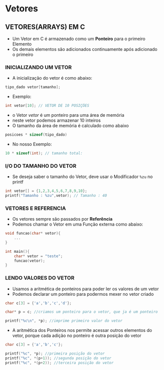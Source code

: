 # Vetores

## VETORES\(ARRAYS\) EM C

* Um Vetor em C é armazenado como um **Ponteiro** para o primeiro Elemento
* Os demais elementos são adicionados continuamente após adicionado o primeiro

### INICIALIZANDO UM VETOR

* A inicialização do vetor é como abaixo:

```c
tipo_dado vetor[tamanho];
```

* Exemplo:

```c
int vetor[10]; // VETOR DE 10 POSIÇÕES
```

* o Vetor _vetor_ é um ponteiro para uma área de memória
* neste vetor podemos armazenar 10 inteiros
* O tamanho da área de memória é calculado como abaixo

```c
posicoes * sizeof(tipo_dado)
```

* No nosso Exemplo:

```c
10 * sizeof(int); // tamanho total:
```

### I/O DO TAMANHO DO VETOR

* Se deseja saber o tamanho do Vetor, deve usar o Modificador `%zu` no printf

```c
int vetor[] = {1,2,3,4,5,6,7,8,9,10};
printf("Tamanho : %zu",vetor); // Tamanho : 40
```

### VETORES E REFERENCIA

* Os vetores sempre são passados por **Referência** 
* Podemos chamar o Vetor em uma Função externa como abaixo:

```c
void funcao(char* vetor){
    ...
}

int main(){
    char* vetor = "teste";
    funcao(vetor);
}
```

### LENDO VALORES DO VETOR

* Usamos a aritmética de ponteiros para poder ler os valores de um vetor
* Podemos declarar um ponteiro para podermos mexer no vetor criado

```c
char c[3] = {'a','b','c','d'};

char* p = c; //criamos um ponteiro para o vetor, que ja é um ponteiro

printf("%c\n", *p); //imprime primeiro valor do vetor
```

* A aritmética dos Ponteiros nos permite acessar outros elementos do vetor, porque cada adição no ponteiro é outra posição do vetor

```c
char c[3] = {'a','b','c'};

printf("%c", *p); //primeira posição do vetor
printf("%c", *(p+1)); //segunda posição do vetor
printf("%c", *(p+2)); //terceira posição do vetor
```

